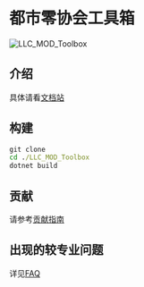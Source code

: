 # 都市零协会工具箱

![LLC_MOD_Toolbox](https://socialify.git.ci/LocalizeLimbusCompany/LLC_MOD_Toolbox/image?description=1&descriptionEditable=%E9%83%BD%E5%B8%82%E9%9B%B6%E5%8D%8F%E4%BC%9A%E5%B7%A5%E5%85%B7%E7%AE%B1&font=Inter&forks=1&issues=1&language=1&logo=https%3A%2F%2Fwww.zeroasso.top%2Fimg%2Flogo.png&name=1&owner=1&pattern=Circuit%20Board&pulls=1&stargazers=1&theme=Light)

## 介绍

具体请看[文档站](https://www.zeroasso.top)

## 构建

```cmd
git clone
cd ./LLC_MOD_Toolbox
dotnet build
```

## 贡献

请参考[贡献指南](./docs/CONTRIBUTING.md)

## 出现的较专业问题

详见[FAQ](./docs/FAQ.md)